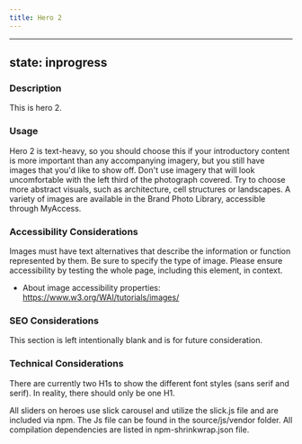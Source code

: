 ```yaml
---
title: Hero 2
---
```


---
state: inprogress
---

### Description
This is hero 2.

### Usage
Hero 2 is text-heavy, so you should choose this if your introductory content is more important than any accompanying imagery, but you still have images that you'd like to show off. Don't use imagery that will look uncomfortable with the left third of the photograph covered. Try to choose more abstract visuals, such as architecture, cell structures or landscapes. A variety of images are available in the Brand Photo Library, accessible through MyAccess.

### Accessibility Considerations
Images must have text alternatives that describe the information or function represented by them. Be sure to specify the type of image. Please ensure accessibility by testing the whole page, including this element, in context.

* About image accessibility properties: https://www.w3.org/WAI/tutorials/images/

### SEO Considerations
This section is left intentionally blank and is for future consideration.

### Technical Considerations
There are currently two H1s to show the different font styles (sans serif and serif). In reality, there should only be one H1.

All sliders on heroes use slick carousel and utilize the slick.js file and are included via npm. The Js file can be found in the source/js/vendor folder.  All compilation dependencies are listed in npm-shrinkwrap.json file.
